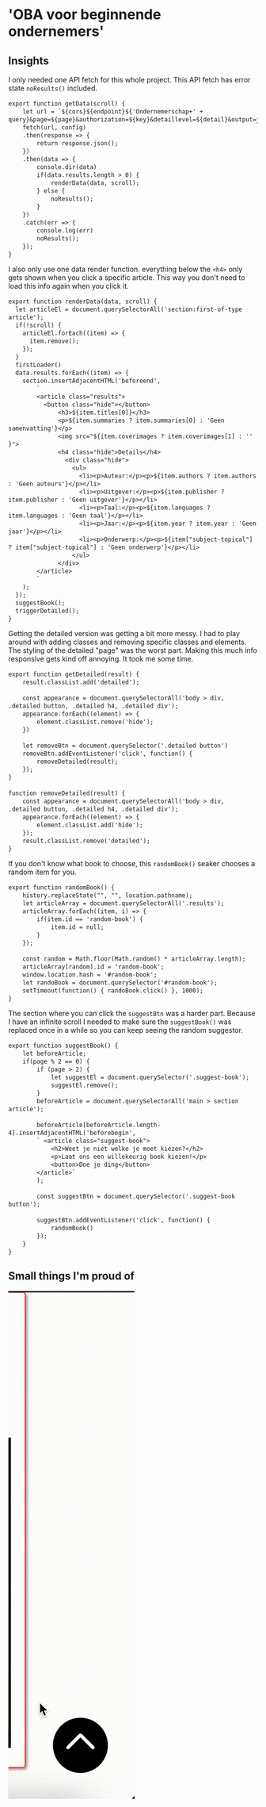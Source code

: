 # 'OBA voor beginnende ondernemers'

## Insights

I only needed one API fetch for this whole project. This API fetch has error state `noResults()` included.

```
export function getData(scroll) { 
    let url = `${cors}${endpoint}${'Ondernemerschap+' + query}&page=${page}&authorization=${key}&detaillevel=${detail}&output=json`;
    fetch(url, config)
    .then(response => {
        return response.json();
    })
    .then(data => {
        console.dir(data)
        if(data.results.length > 0) {
            renderData(data, scroll);
        } else {
            noResults();
        }
    })
    .catch(err => {
        console.log(err)
        noResults();
    });
}
```

I also only use one data render function. everything below the `<h4>` only gets shown when you click a specific article. This way you don't need to load this info again when you click it.

```
export function renderData(data, scroll) {
  let articleEl = document.querySelectorAll('section:first-of-type article');
  if(!scroll) {
    articleEl.forEach((item) => {
      item.remove();
    });
  }
  firstLoader()
  data.results.forEach((item) => {
    section.insertAdjacentHTML('beforeend', 
        `
        <article class="results">
          <button class="hide"></button>
              <h3>${item.titles[0]}</h3>
              <p>${item.summaries ? item.summaries[0] : 'Geen samenvatting'}</p>
              <img src="${item.coverimages ? item.coverimages[1] : '' }">
              <h4 class="hide">Details</h4>
                <div class="hide">
                  <ul>
                    <li><p>Auteur:</p><p>${item.authors ? item.authors : 'Geen auteurs'}</p></li>
                    <li><p>Uitgever:</p><p>${item.publisher ? item.publisher : 'Geen uitgever'}</p></li>
                    <li><p>Taal:</p><p>${item.languages ? item.languages : 'Geen taal'}</p></li>
                    <li><p>Jaar:</p><p>${item.year ? item.year : 'Geen jaar'}</p></li>
                    <li><p>Onderwerp:</p><p>${item["subject-topical"] ? item["subject-topical"] : 'Geen onderwerp'}</p></li>
                  </ul>
              </div>
        </article>
        ` 
    );
  });
  suggestBook();
  triggerDetailed();
}
```

Getting the detailed version was getting a bit more messy. I had to play around with adding classes and removing specific classes and elements. The styling of the detailed "page" was the worst part. Making this much info responsive gets kind off annoying. It took me some time.

```
export function getDetailed(result) {
    result.classList.add('detailed');

    const appearance = document.querySelectorAll('body > div, .detailed button, .detailed h4, .detailed div');
    appearance.forEach((element) => {
        element.classList.remove('hide');
    })

    let removeBtn = document.querySelector('.detailed button')
    removeBtn.addEventListener('click', function() {
        removeDetailed(result);
    });
}

function removeDetailed(result) {
    const appearance = document.querySelectorAll('body > div, .detailed button, .detailed h4, .detailed div');
    appearance.forEach((element) => {
        element.classList.add('hide');
    });
    result.classList.remove('detailed');
}
```

If you don't know what book to choose, this `randomBook()` seaker chooses a random item for you.

```
export function randomBook() {
    history.replaceState("", "", location.pathname);
    let articleArray = document.querySelectorAll('.results');
    articleArray.forEach((item, i) => {
        if(item.id == 'random-book') {
            item.id = null;
        }
    });

    const random = Math.floor(Math.random() * articleArray.length);
    articleArray[random].id = 'random-book';
    window.location.hash = '#random-book';
    let randoBook = document.querySelector('#random-book');
    setTimeout(function() { randoBook.click() }, 1000);
}
```

The section where you can click the `suggestBtn` was a harder part. Because I have an infinite scroll I needed to make sure the `suggestBook()` was replaced once in a while so you can keep seeing the random suggestor.

```
export function suggestBook() {
    let beforeArticle;
    if(page % 2 == 0) {
        if (page > 2) {
            let suggestEl = document.querySelector('.suggest-book');
            suggestEl.remove();
        }   
        beforeArticle = document.querySelectorAll('main > section article'); 
    
        beforeArticle[beforeArticle.length-4].insertAdjacentHTML('beforebegin', 
        ` <article class="suggest-book">
            <h2>Weet je niet welke je moet kiezen?</h2>
            <p>Laat ons een willekeurig boek kiezen!</p>
            <button>Doe je ding</button>
        </article>`
        );

        const suggestBtn = document.querySelector('.suggest-book button');

        suggestBtn.addEventListener('click', function() {
            randomBook()
        });
    }
}
```

## Small things I'm proud of

![](img/scrolltotop.gif)

```

```


